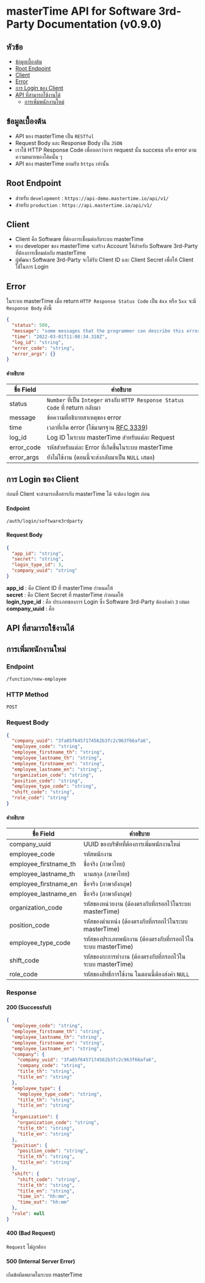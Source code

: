# masterTime API for Software 3rd-Party Documentation (v0.9.0)

## หัวข้อ

- [ข้อมูลเบื้องต้น](#ข้อมูลเบื้องต้น)
- [Root Endpoint](#root-endpoint)
- [Client](#client)
- [Error](#error)
- [การ Login ของ Client](#การ-login-ของ-client)
- [API ที่สามารถใช้งานได้](#API-ที่สามารถใช้งานได้)
    - [การเพิ่มพนักงานใหม่](#การเพิ่มพนักงานใหม่)

## ข้อมูลเบื้องต้น

- API ของ masterTime เป็น `RESTful`
- Request Body และ Response Body เป็น `JSON`
- เราใช้ HTTP Response Code เพื่อบอกว่าการ request นั้น success หรือ error ตามความหมายของโค้ดนั้น ๆ
- API ของ masterTime ยอมรับ `https` เท่านั้น

## Root Endpoint

- สำหรับ `development` : `https://api-demo.mastertime.io/api/v1/`
- สำหรับ `production` : `https://api.mastertime.io/api/v1/`

## Client

- Client คือ Software ที่ต้องการเชื่อมต่อกับระบบ masterTime
- ทาง developer ของ masterTime จะสร้าง Account ให้สำหรับ Software 3rd-Party ที่ต้องการเชื่อมต่อกับ masterTime
- ผู้พัฒนา Software 3rd-Party จะได้รับ Client ID และ Client Secret เพื่อให้ Client ใช้ในการ Login

## Error

ในระบบ masterTime เมื่อ return `HTTP Response Status Code` เป็น `4xx` หรือ `5xx` จะมี `Response Body` ดังนี้

```json
{
  "status": 500,
  "message": "some messages that the programmer can describe this error",
  "time": "2022-03-01T11:08:34.318Z",
  "log_id": "string",
  "error_code": "string",
  "error_args": {}
}
```

#### คำอธิบาย

| ชื่อ Field | คำอธิบาย                                                                                 |
|------------|------------------------------------------------------------------------------------------|
| status     | `Number` ที่เป็น `Integer` ตรงกับ `HTTP Response Status Code` ที่ return กลับมา          |
| message    | ข้อความที่อธิบายสาเหตุของ error                                                          |
| time       | เวลาที่เกิด error (ใช้มาตรฐาน [RFC 3339](https://datatracker.ietf.org/doc/html/rfc3339)) |
| log_id     | Log ID ในระบบ masterTime สำหรับแต่ละ Request                                             |
| error_code | รหัสสำหรับแต่ละ Error ที่เกิดขึ้นในระบบ masterTime                                       |
| error_args | ยังไม่ใช้งาน (ตอนนี้จะส่งกลับมาเป็น `NULL` เสมอ)                                         |

## การ Login ของ Client
ก่อนที่ Client จะสามารถสื่อสารกับ masterTime ได้ จะต้อง login ก่อน

#### Endpoint

`/auth/login/software3rdparty`

#### Request Body

```json
{
  "app_id": "string",
  "secret": "string",
  "login_type_id": 3,
  "company_uuid": "string"
}
```

__app_id__ : คือ Client ID ที่ masterTime กำหนดให้ <br>
__secret__ : คือ Client Secret ที่ masterTime กำหนดให้ <br>
__login_type_id__ : คือ ประเภทของการ Login ซึ่ง Software 3rd-Party ต้องส่งค่า `3` เสมอ <br>
__company_uuid__ : คือ

## API ที่สามารถใช้งานได้

## การเพิ่มพนักงานใหม่

### Endpoint

`/function/new-employee`

### HTTP Method

`POST`

### Request Body

```json
{
  "company_uuid": "3fa85f6457174562b3fc2c963f66afa6",
  "employee_code": "string",
  "employee_firstname_th": "string",
  "employee_lastname_th": "string",
  "employee_firstname_en": "string",
  "employee_lastname_en": "string",
  "organization_code": "string",
  "position_code": "string",
  "employee_type_code": "string",
  "shift_code": "string",
  "role_code": "string"
}
```

#### คำอธิบาย

| ชื่อ Field            | คำอธิบาย                                                     |
|-----------------------|--------------------------------------------------------------|
| company_uuid          | UUID ของบริษัทที่ต้องการเพิ่มพนักงานใหม่                     |
| employee_code         | รหัสพนักงาน                                                  |
| employee_firstname_th | ชื่อจริง (ภาษาไทย)                                           |
| employee_lastname_th  | นามสกุล (ภาษาไทย)                                            |
| employee_firstname_en | ชื่อจริง (ภาษาอังกฤษ)                                        |
| employee_lastname_en  | ชื่อจริง (ภาษาอังกฤษ)                                        |
| organization_code     | รหัสของหน่วยงาน (ต้องตรงกับที่กรอกไว้ในระบบ masterTime)      |
| position_code         | รหัสของตำแหน่ง (ต้องตรงกับที่กรอกไว้ในระบบ masterTime)       |
| employee_type_code    | รหัสของประเภทพนักงาน (ต้องตรงกับที่กรอกไว้ในระบบ masterTime) |
| shift_code            | รหัสของกะการทำงาน (ต้องตรงกับที่กรอกไว้ในระบบ masterTime)    |
| role_code             | รหัสของสิทธิ์การใช้งาน ในตอนนี้ต้องส่งค่า `NULL`             |

### Response

#### 200 (Successful)

```json
{
  "employee_code": "string",
  "employee_firstname_th": "string",
  "employee_lastname_th": "string",
  "employee_firstname_en": "string",
  "employee_lastname_en": "string",
  "company": {
    "company_uuid": "3fa85f6457174562b3fc2c963f66afa6",
    "company_code": "string",
    "title_th": "string",
    "title_en": "string"
  },
  "employee_type": {
    "employee_type_code": "string",
    "title_th": "string",
    "title_en": "string"
  },
  "organization": {
    "organization_code": "string",
    "title_th": "string",
    "title_en": "string"
  },
  "position": {
    "position_code": "string",
    "title_th": "string",
    "title_en": "string"
  },
  "shift": {
    "shift_code": "string",
    "title_th": "string",
    "title_en": "string",
    "time_in": "hh:mm",
    "time_out": "hh:mm"
  },
  "role": null
}
```

#### 400 (Bad Request)

`Request` ไม่ถูกต้อง

#### 500 (Internal Server Error)

เกิดข้อผิดพลาดในระบบ masterTime